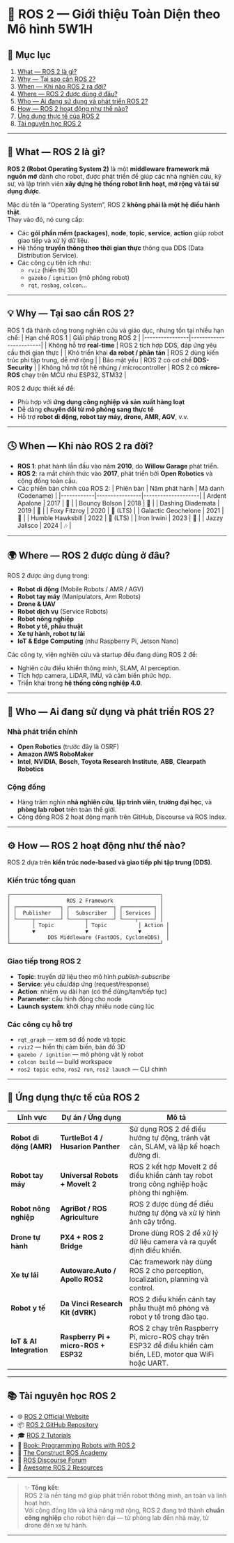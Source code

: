# 🧠 ROS 2 — Giới thiệu Toàn Diện theo Mô hình 5W1H

## 📘 Mục lục
1. [What — ROS 2 là gì?](#what--ros-2-là-gì)
2. [Why — Tại sao cần ROS 2?](#why--tại-sao-cần-ros-2)
3. [When — Khi nào ROS 2 ra đời?](#when--khi-nào-ros-2-ra-đời)
4. [Where — ROS 2 được dùng ở đâu?](#where--ros-2-được-dùng-ở-đâu)
5. [Who — Ai đang sử dụng và phát triển ROS 2?](#who--ai-đang-sử-dụng-và-phát-triển-ros-2)
6. [How — ROS 2 hoạt động như thế nào?](#how--ros-2-hoạt-động-như-thế-nào)
7. [Ứng dụng thực tế của ROS 2](#ứng-dụng-thực-tế-của-ros-2)
8. [Tài nguyên học ROS 2](#tài-nguyên-học-ros-2)

---

## 🧩 What — ROS 2 là gì?

**ROS 2 (Robot Operating System 2)** là một **middleware framework mã nguồn mở** dành cho robot, được phát triển để giúp các nhà nghiên cứu, kỹ sư, và lập trình viên **xây dựng hệ thống robot linh hoạt, mở rộng và tái sử dụng được**.

Mặc dù tên là “Operating System”, ROS 2 **không phải là một hệ điều hành thật**.  
Thay vào đó, nó cung cấp:
- Các **gói phần mềm (packages)**, **node**, **topic**, **service**, **action** giúp robot giao tiếp và xử lý dữ liệu.
- Hệ thống **truyền thông theo thời gian thực** thông qua DDS (Data Distribution Service).
- Các công cụ tiện ích như:
  - `rviz` (hiển thị 3D)
  - `gazebo` / `ignition` (mô phỏng robot)
  - `rqt`, `rosbag`, `colcon`...

---

## 💡 Why — Tại sao cần ROS 2?

ROS 1 đã thành công trong nghiên cứu và giáo dục, nhưng tồn tại nhiều hạn chế:
| Hạn chế ROS 1 | Giải pháp trong ROS 2 |
|----------------|------------------------|
| Không hỗ trợ **real-time** | ROS 2 tích hợp DDS, đáp ứng yêu cầu thời gian thực |
| Khó triển khai **đa robot / phân tán** | ROS 2 dùng kiến trúc phi tập trung, dễ mở rộng |
| Bảo mật yếu | ROS 2 có cơ chế **DDS-Security** |
| Không hỗ trợ tốt hệ nhúng / microcontroller | ROS 2 có **micro-ROS** chạy trên MCU như ESP32, STM32 |

ROS 2 được thiết kế để:
- Phù hợp với **ứng dụng công nghiệp và sản xuất hàng loạt**  
- Dễ dàng **chuyển đổi từ mô phỏng sang thực tế**  
- Hỗ trợ **robot di động, robot tay máy, drone, AMR, AGV**, v.v.

---

## 🕓 When — Khi nào ROS 2 ra đời?

- **ROS 1**: phát hành lần đầu vào năm **2010**, do **Willow Garage** phát triển.
- **ROS 2**: ra mắt chính thức vào **2017**, phát triển bởi **Open Robotics** và cộng đồng toàn cầu.  
- Các phiên bản chính của ROS 2:
  | Phiên bản | Năm phát hành | Mã danh (Codename) |
  |------------|----------------|--------------------|
  | Ardent Apalone | 2017 | 🐢 |
  | Bouncy Bolson | 2018 | 🦦 |
  | Dashing Diademata | 2019 | 🐞 |
  | Foxy Fitzroy | 2020 | 🦊 (LTS) |
  | Galactic Geochelone | 2021 | 🐢 |
  | Humble Hawksbill | 2022 | 🐢 (LTS) |
  | Iron Irwini | 2023 | 🦾 |
  | Jazzy Jalisco | 2024 | 🎶 |

---

## 🌍 Where — ROS 2 được dùng ở đâu?

ROS 2 được ứng dụng trong:
- **Robot di động** (Mobile Robots / AMR / AGV)
- **Robot tay máy** (Manipulators, Arm Robots)
- **Drone & UAV**
- **Robot dịch vụ** (Service Robots)
- **Robot nông nghiệp**
- **Robot y tế, phẫu thuật**
- **Xe tự hành, robot tự lái**
- **IoT & Edge Computing** (như Raspberry Pi, Jetson Nano)

Các công ty, viện nghiên cứu và startup đều đang dùng ROS 2 để:
- Nghiên cứu điều khiển thông minh, SLAM, AI perception.
- Tích hợp camera, LiDAR, IMU, và cảm biến phức hợp.
- Triển khai trong **hệ thống công nghiệp 4.0**.

---

## 👥 Who — Ai đang sử dụng và phát triển ROS 2?

### Nhà phát triển chính
- **Open Robotics** (trước đây là OSRF)
- **Amazon AWS RoboMaker**
- **Intel**, **NVIDIA**, **Bosch**, **Toyota Research Institute**, **ABB**, **Clearpath Robotics**

### Cộng đồng
- Hàng trăm nghìn **nhà nghiên cứu**, **lập trình viên**, **trường đại học**, và **phòng lab robot** trên toàn thế giới.  
- Cộng đồng ROS 2 hoạt động mạnh trên GitHub, Discourse và ROS Index.

---

## ⚙️ How — ROS 2 hoạt động như thế nào?

ROS 2 dựa trên **kiến trúc node-based và giao tiếp phi tập trung (DDS)**.

### Kiến trúc tổng quan
```
┌────────────────────────────────────────────────┐
│                  ROS 2 Framework               │
│ ┌──────────────┐ ┌──────────────┐ ┌──────────┐ │
│ │  Publisher   │ │  Subscriber  │ │ Services │ │
│ └─────┬────────┘ └─────┬────────┘ └────┬─────┘ │
│       │ Topic          │ Topic          │ Action │
│       ▼                ▼                ▼        │
│            DDS Middleware (FastDDS, CycloneDDS)  │
└────────────────────────────────────────────────┘
```

### Giao tiếp trong ROS 2
- **Topic**: truyền dữ liệu theo mô hình *publish-subscribe*  
- **Service**: yêu cầu/đáp ứng (request/response)  
- **Action**: nhiệm vụ dài hạn (có thể dừng/tạm/tiếp tục)  
- **Parameter**: cấu hình động cho node  
- **Launch system**: khởi chạy nhiều node cùng lúc

### Các công cụ hỗ trợ
- `rqt_graph` — xem sơ đồ node và topic  
- `rviz2` — hiển thị cảm biến, bản đồ 3D  
- `gazebo / ignition` — mô phỏng vật lý robot  
- `colcon build` — build workspace  
- `ros2 topic echo`, `ros2 run`, `ros2 launch` — CLI chính

---

## 🤖 Ứng dụng thực tế của ROS 2

| Lĩnh vực | Dự án / Ứng dụng | Mô tả |
|-----------|------------------|-------|
| **Robot di động (AMR)** | **TurtleBot 4 / Husarion Panther** | Sử dụng ROS 2 để điều hướng tự động, tránh vật cản, SLAM, và lập kế hoạch đường đi. |
| **Robot tay máy** | **Universal Robots + MoveIt 2** | ROS 2 kết hợp MoveIt 2 để điều khiển cánh tay robot trong công nghiệp hoặc phòng thí nghiệm. |
| **Robot nông nghiệp** | **AgriBot / ROS Agriculture** | ROS 2 được dùng để điều hướng tự động và xử lý hình ảnh cây trồng. |
| **Drone tự hành** | **PX4 + ROS 2 Bridge** | Drone dùng ROS 2 để xử lý dữ liệu camera và ra quyết định điều khiển. |
| **Xe tự lái** | **Autoware.Auto / Apollo ROS2** | Các framework này dùng ROS 2 cho perception, localization, planning và control. |
| **Robot y tế** | **Da Vinci Research Kit (dVRK)** | ROS 2 điều khiển cánh tay phẫu thuật mô phỏng và robot y tế trong đào tạo. |
| **IoT & AI Integration** | **Raspberry Pi + micro-ROS + ESP32** | ROS 2 chạy trên Raspberry Pi, micro-ROS chạy trên ESP32 để điều khiển cảm biến, LED, motor qua WiFi hoặc UART. |

---

## 📚 Tài nguyên học ROS 2

- 🌐 [ROS 2 Official Website](https://docs.ros.org/en/rolling/)
- 📦 [ROS 2 GitHub Repository](https://github.com/ros2)
- 🎓 [ROS 2 Tutorials](https://docs.ros.org/en/humble/Tutorials.html)
- 📘 [Book: Programming Robots with ROS 2](https://www.oreilly.com/library/view/programming-robots-with/9781498707115/)
- 🧰 [The Construct ROS Academy](https://www.theconstructsim.com/)
- 💬 [ROS Discourse Forum](https://discourse.ros.org/)
- 🧠 [Awesome ROS 2 Resources](https://github.com/fkromer/awesome-ros2)

---

> ✨ **Tổng kết:**  
> ROS 2 là nền tảng mở giúp phát triển robot thông minh, an toàn và linh hoạt hơn.  
> Với cộng đồng lớn và khả năng mở rộng, ROS 2 đang trở thành **chuẩn công nghiệp** cho robot hiện đại — từ phòng lab đến nhà máy, từ drone đến xe tự hành.

---
